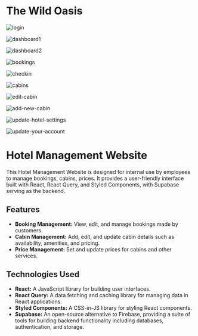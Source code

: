 # The Wild Oasis

![login](https://github.com/Kamlesh718/the-wild-oasis-management/assets/91180891/87f3c08d-8d60-4b1e-96e5-105a0e255798)

![dashboard1](https://github.com/Kamlesh718/the-wild-oasis-management/assets/91180891/39bae7d1-8307-4462-aea2-3a08253879c7)

![dashboard2](https://github.com/Kamlesh718/the-wild-oasis-management/assets/91180891/779a0bcf-c8b5-4f15-8706-6604a143fcb2)

![bookings](https://github.com/Kamlesh718/the-wild-oasis-management/assets/91180891/452ac9d5-b161-42a6-ba6c-73b29204a5b6)

![checkin](https://github.com/Kamlesh718/the-wild-oasis-management/assets/91180891/8c35c274-ed42-4325-8ae2-b50accb20d10)

![cabins](https://github.com/Kamlesh718/the-wild-oasis-management/assets/91180891/66da2bd1-73d1-42d5-990d-7df97455bf5d)

![edit-cabin](https://github.com/Kamlesh718/the-wild-oasis-management/assets/91180891/cf322020-f13d-4e13-a1f2-29a91ca7c156)

![add-new-cabin](https://github.com/Kamlesh718/the-wild-oasis-management/assets/91180891/ac896163-3823-495c-bcc8-7e5f7083801c)

![update-hotel-settings](https://github.com/Kamlesh718/the-wild-oasis-management/assets/91180891/200eb480-1ef7-475a-826f-08c5c58b6efd)

![update-your-account](https://github.com/Kamlesh718/the-wild-oasis-management/assets/91180891/e36723e3-b506-4bc9-a23c-409560c38744)

# Hotel Management Website

This Hotel Management Website is designed for internal use by employees to manage bookings, cabins, prices. It provides a user-friendly interface built with React, React Query, and Styled Components, with Supabase serving as the backend.

## Features

- **Booking Management:** View, edit, and manage bookings made by customers.
- **Cabin Management:** Add, edit, and update cabin details such as availability, amenities, and pricing.
- **Price Management:** Set and update prices for cabins and other services.

## Technologies Used

- **React:** A JavaScript library for building user interfaces.
- **React Query:** A data fetching and caching library for managing data in React applications.
- **Styled Components:** A CSS-in-JS library for styling React components.
- **Supabase:** An open-source alternative to Firebase, providing a suite of tools for building backend functionality including databases, authentication, and storage.

